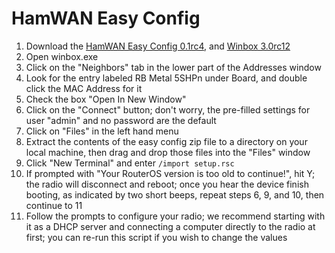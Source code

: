 # HamWAN Easy Config
1. Download the [HamWAN Easy Config 0.1rc4](https://github.com/ryanturner/memhamwan-net-configs/archive/v0.1rc3-r6.31.zip), and [Winbox 3.0rc12](http://download2.mikrotik.com/routeros/winbox/3.0rc12/winbox.exe)
2. Open winbox.exe
3. Click on the "Neighbors" tab in the lower part of the Addresses window
4. Look for the entry labeled RB Metal 5SHPn under Board, and double click the MAC Address for it
5. Check the box "Open In New Window"
6. Click on the "Connect" button; don't worry, the pre-filled settings for user "admin" and no password are the default
7. Click on "Files" in the left hand menu
8. Extract the contents of the easy config zip file to a directory on your local machine, then drag and drop those files into the "Files" window
9. Click "New Terminal" and enter ```/import setup.rsc```
10. If prompted with "Your RouterOS version is too old to continue!", hit Y; the radio will disconnect and reboot; once you hear the device finish booting, as indicated by two short beeps, repeat steps 6, 9, and 10, then continue to 11
11. Follow the prompts to configure your radio; we recommend starting with it as a DHCP server and connecting a computer directly to the radio at first; you can re-run this script if you wish to change the values

